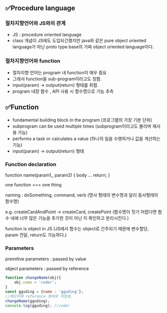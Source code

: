 
## ✅Procedure language

### 절차지향언어와 JS와의 관계

- JS : procedure oriented language
- class 개념이 JS에도 도입되긴했지만 java와 같은 pure object oriented language가 아닌 proto type base의 가짜 object oriented language이다.

### 절차지향언어와 function

- 절차지향 언어는 program 내 function이 매우 중요
- 그래서 function을 sub-program이라고도 칭함.
- input(param) → output(return) 형태를 취함.
- program 내장 함수 , API 사용 시 함수명으로 기능 추측 

## ✅Function

- fundamental building block in the program
(프로그램의 가장 기본 단위)
- subprogram can be used multiple times
(subprogram이라고도 불리며 재사용 가능)
- performs a task or calculates a value
(하나의 일을 수행하거나 값을 계산하는 기능)
- input(param) → output(return) 형태

### Function declaration

function name(param1,, param2) { body ... return; }

one function === one thing

naming : doSomething, command, verb
(명사 형태의 변수명과 달리 동사형태의 함수명)

e.g. createCardAndPoint → createCard, createPoint
(함수명이 짓기 어렵다면 함수 내에 너무 많은 기능을 추가한 것이 아닌 지 확인하고 분리시킨다.)

function is object in JS
(JS에서 함수는 object로 간주되기 때문에 변수할당, param 전달, return도 가능하다.)

### Parameters

premitive parameters : passed by value

object parameters : passed by reference

```jsx
function changeName(obj){
	obj.name = 'coder';
}
const gguding = {name : 'gguding'};
//메모리에 reference 형태로 저장됨.
changeName(gguding);
console.log(gguding); //coder
```